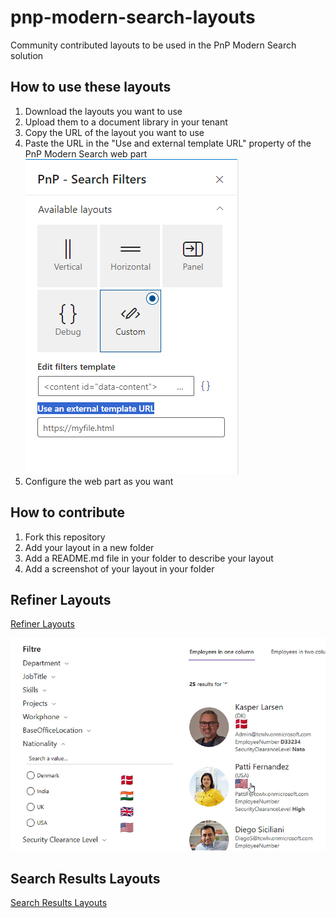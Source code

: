 # pnp-modern-search-layouts
Community contributed layouts to be used in the PnP Modern Search solution

## How to use these layouts
1. Download the layouts you want to use
2. Upload them to a document library in your tenant
3. Copy the URL of the layout you want to use
4. Paste the URL in the "Use and external template URL" property of the PnP Modern Search web part![Alt text](assets/ExternalTemplateURL.png)
5. Configure the web part as you want



## How to contribute
1. Fork this repository
2. Add your layout in a new folder
3. Add a README.md file in your folder to describe your layout
4. Add a screenshot of your layout in your folder

## Refiner Layouts 
[Refiner Layouts](Refiner/Refiner%20layouts.md)

![Alt text](Refiner/Nation%20flags%20in%20refiner/assets/FlagsInRefiner.png)


## Search Results Layouts
[Search Results Layouts](Search%20Results/Search%20Results%20Layouts.md)